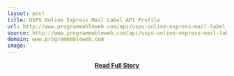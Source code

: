 ```yaml
---
layout: post
title: USPS Online Express Mail Label API Profile
url: http://www.programmableweb.com/api/usps-online-express-mail-label
source: http://www.programmableweb.com/api/usps-online-express-mail-label
domain: www.programmableweb.com
image: 
---
```


<p></p>
<center><p><a href="http://www.programmableweb.com/api/usps-online-express-mail-label" style='padding:25px; font-sze:18px; font-weight: bold;'>Read Full Story</a></p></center>
